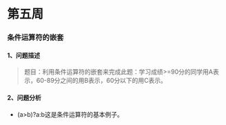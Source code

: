 # 第五周 
### 条件运算符的嵌套 
#### 1、问题描述 
> 题目：利用条件运算符的嵌套来完成此题：学习成绩>=90分的同学用A表示，60-89分之间的用B表示，60分以下的用C表示。 

#### 2、问题分析 
- (a>b)?a:b这是条件运算符的基本例子。 